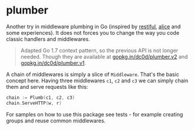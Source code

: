# plumber
Another try in middleware plumbing in Go (inspired by [restiful](https://github.com/laicosly/restiful), [alice](https://github.com/justinas/alice) and some experiences). It does not forces you to change the way you code classic handlers and middlewares.

> Adapted Go 1.7 context pattern, so the previous API is not longer needed. Though they are available at [gopkg.in/dc0d/plumber.v2](http://gopkg.in/dc0d/plumber.v2) and [gopkg.in/dc0d/plumber.v1](http://gopkg.in/dc0d/plumber.v1).  

A chain of middlewares is simply a slice of `Middleware`. That's the basic concept here. Having three middlewares `c1`, `c2` and `c3` we can simply chain them and serve requests like this:
```go
chain := Plumb(c1, c2, c3)
chain.ServeHTTP(w, r)
```
For samples on how to use this package see tests - for example creating groups and reuse common middlewares.
